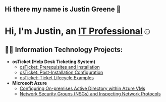 ## Hi there my name is Justin Greene 👋
<h1>Hi, I'm Justin, an <a href="https://www.linkedin.com/in/justin-greene-774217220/">IT Professional</a>☺</h1>

<h2>👨‍💻 Information Technology Projects:</h2>

- <b>osTicket (Help Desk Ticketing System)</b>
  - [osTicket: Prerequisites and Installation](https://github.com/mrgreene58/osticket-prereqs)
  - [osTicket: Post-Installation Configuration](https://github.com/mrgreene58/post-install-config)
  - [osTicket: Ticket Lifecycle Examples](https://github.com/mrgreene58/ticket-lifecycle)
- <b>Microsoft Azure</b>
  - [Configuring On-premises Active Directory within Azure VMs](https://github.com/mrgreene58/configure-ad)
  - [Network Security Groups (NSGs) and Inspecting Network Protocols](https://github.com/mrgreene58/azure-network-protocols)



